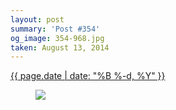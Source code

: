 ```yaml
---
layout: post
summary: 'Post #354'
og_image: 354-968.jpg
taken: August 13, 2014
---
```


<div class="post">
 <time>
  <a href="/354">
   {{ page.date | date: "%B %-d, %Y" }}
  </a>
 </time>
 <a href="/354">
  <figure data-taken="8/13/2014">
   <img sizes="(min-width: 700px) 50vw, calc(100vw - 2rem)" src="{{ site.assets_url }}/354-484.jpg" srcset="{{ site.assets_url }}/354-968.jpg 968w, {{ site.assets_url }}/354-726.jpg 726w, {{ site.assets_url }}/354-484.jpg 484w, {{ site.assets_url }}/354-242.jpg 242w"/>
  </figure>
 </a>
</div>
